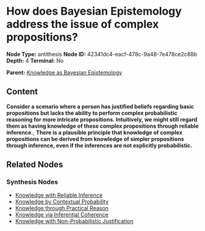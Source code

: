 # How does Bayesian Epistemology address the issue of complex propositions?

**Node Type:** antithesis
**Node ID:** 42341dc4-eacf-478c-9a48-7e478ce2c88b
**Depth:** 4
**Terminal:** No

**Parent:** [Knowledge as Bayesian Epistemology](knowledge-as-bayesian-epistemology-synthesis-a43b8493-b553-47d7-956a-121558a796e0.md)

## Content

**Consider a scenario where a person has justified beliefs regarding basic propositions but lacks the ability to perform complex probabilistic reasoning for more intricate propositions. Intuitively, we might still regard them as having knowledge of these complex propositions through reliable inference.**, **There is a plausible principle that knowledge of complex propositions can be derived from knowledge of simpler propositions through inference, even if the inferences are not explicitly probabilistic.**

## Related Nodes

### Synthesis Nodes

- [Knowledge with Reliable Inference](knowledge-with-reliable-inference-synthesis-fae7e1c2-7d39-4020-85dd-6ba29f296083.md)
- [Knowledge by Contextual Probability](knowledge-by-contextual-probability-synthesis-9dbb6e44-6604-48b1-92ef-84b8e588b2b4.md)
- [Knowledge through Practical Reason](knowledge-through-practical-reason-synthesis-3b631f79-6af5-4ff8-ab46-c0b2a08dc526.md)
- [Knowledge via Inferential Coherence](knowledge-via-inferential-coherence-synthesis-a1649704-5fb0-44cf-9f6c-b34d4448cb42.md)
- [Knowledge with Non-Probabilistic Justification](knowledge-with-non-probabilistic-justification-synthesis-edb3d60d-6a61-4c65-8708-8096667ac4f6.md)
